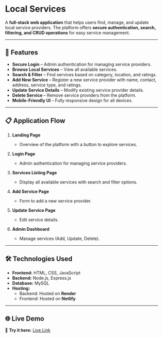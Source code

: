 # Local Services

A **full-stack web application** that helps users find, manage, and update local service providers. The platform offers **secure authentication, search, filtering, and CRUD operations** for easy service management.

---

## 🚀 Features

- **Secure Login** – Admin authentication for managing service providers.
- **Browse Local Services** – View all available services.
- **Search & Filter** – Find services based on category, location, and ratings.
- **Add New Service** – Register a new service provider with name, contact, address, service type, and ratings.
- **Update Service Details** – Modify existing service provider details.
- **Delete Service** – Remove service providers from the platform.
- **Mobile-Friendly UI** – Fully responsive design for all devices.

---

## 📋 Application Flow

1. **Landing Page**  
   - Overview of the platform with a button to explore services.

2. **Login Page**  
   - Admin authentication for managing service providers.

3. **Services Listing Page**  
   - Display all available services with search and filter options.

4. **Add Service Page**  
   - Form to add a new service provider.

5. **Update Service Page**  
   - Edit service details.

6. **Admin Dashboard**  
   - Manage services (Add, Update, Delete).

---

## 🛠 Technologies Used

- **Frontend:** HTML, CSS, JavaScript  
- **Backend:** Node.js, Express.js  
- **Database:** MySQL  
- **Hosting:**  
  - Backend: Hosted on **Render**  
  - Frontend: Hosted on **Netlify**  

---

## 🌐 Live Demo

🚀 **Try it here:** [Live Link](https://local-services-project.netlify.app/)
